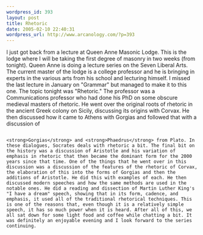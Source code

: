 ```yaml
--- 
wordpress_id: 393
layout: post
title: Rhetoric
date: 2005-02-10 22:40:31
wordpress_url: http://www.arcanology.com/?p=393
---
```

I just got back from a lecture at Queen Anne Masonic Lodge. This is the lodge where I will be taking the first degree of masonry in two weeks (from tonight). Queen Anne is doing a lecture series on the Seven Liberal Arts. The current master of the lodge is a college professor and he is bringing in experts in the various arts from his school and lecturing himself. I missed the last lecture in January on "Grammar" but managed to make it to this one. The topic tonight was "Rhetoric." The professor was a Communications professor who had done his PhD on some obscure medieval masters of rhetoric. He went over the original roots of rhetoric in the ancient Greek colony on Sicily, discussing its origins with Corvax. He then discussed how it came to Athens with Gorgias and followed that with a discussion of 
                                                                                                                                                                                                                                                                                                                                                                                                                                                                                                                                                                                                                                                                                                        
                                                                                                                                                                                                                                                                                                                                                                                                                                                                                                                                                                                                                                                                                                        <strong>Gorgias</strong> and <strong>Phaedrus</strong> from Plato. In these dialogues, Socrates deals with rhetoric a bit. The final bit on the history was a discussion of Aristotle and his variation of emphasis in rhetoric that then became the dominant form for the 2000 years since that time. One of the things that he went over in this discussion was a discussion of the features of the rhetoric of Corvax, the elaboration of this into the forms of Gorgias and then the additions of Aristotle. He did this with examples of each. He then discussed modern speeches and how the same methods are used in the notable ones. He did a reading and dissection of Martin Luther King's "I have a dream" speech, showing that in its form, cadence, and emphasis, it used all of the traditional rhetorical techniques. This is one of the reasons that, even though it is a relatively simple speech, it has so much power when it is heard. After all of this, we all sat down for some light food and coffee while chatting a bit. It was definitely an enjoyable evening and I look forward to the series continuing.